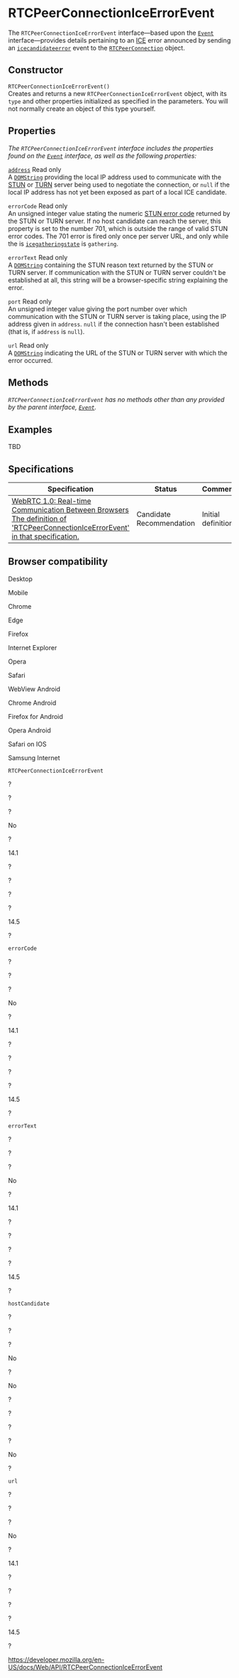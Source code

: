 RTCPeerConnectionIceErrorEvent
==============================

The `RTCPeerConnectionIceErrorEvent` interface—based upon the [`Event`](event) interface—provides details pertaining to an [ICE](https://developer.mozilla.org/en-US/docs/Glossary/ICE) error announced by sending an [`icecandidateerror`](rtcpeerconnection/icecandidateerror_event) event to the [`RTCPeerConnection`](rtcpeerconnection) object.

Constructor
-----------

<span class="page-not-created">`RTCPeerConnectionIceErrorEvent()`</span>  
Creates and returns a new `RTCPeerConnectionIceErrorEvent` object, with its `type` and other properties initialized as specified in the parameters. You will not normally create an object of this type yourself.

Properties
----------

*The `RTCPeerConnectionIceErrorEvent` interface includes the properties found on the [`Event`](event) interface, as well as the following properties:*

 [`address`](rtcpeerconnectioniceerrorevent/address) <span class="badge inline readonly">Read only </span>   
A [`DOMString`](domstring) providing the local IP address used to communicate with the [STUN](https://developer.mozilla.org/en-US/docs/Glossary/STUN) or [TURN](https://developer.mozilla.org/en-US/docs/Glossary/TURN) server being used to negotiate the connection, or `null` if the local IP address has not yet been exposed as part of a local ICE candidate.

 <span class="page-not-created">`errorCode`</span> <span class="badge inline readonly">Read only </span>   
An unsigned integer value stating the numeric [STUN error code](https://www.iana.org/assignments/stun-parameters/stun-parameters.xhtml#stun-parameters-6) returned by the STUN or TURN server. If no host candidate can reach the server, this property is set to the number 701, which is outside the range of valid STUN error codes. The 701 error is fired only once per server URL, and only while the is [`icegatheringstate`](rtcpeerconnection/icegatheringstate) is `gathering`.

 <span class="page-not-created">`errorText`</span> <span class="badge inline readonly">Read only </span>   
A [`DOMString`](domstring) containing the STUN reason text returned by the STUN or TURN server. If communication with the STUN or TURN server couldn't be established at all, this string will be a browser-specific string explaining the error.

 <span class="page-not-created">`port`</span> <span class="badge inline readonly">Read only </span>   
An unsigned integer value giving the port number over which communication with the STUN or TURN server is taking place, using the IP address given in `address`. `null` if the connection hasn't been established (that is, if `address` is `null`).

 <span class="page-not-created">`url`</span> <span class="badge inline readonly">Read only </span>   
A [`DOMString`](domstring) indicating the URL of the STUN or TURN server with which the error occurred.

Methods
-------

*`RTCPeerConnectionIceErrorEvent` has no methods other than any provided by the parent interface, [`Event`](event).*

Examples
--------

TBD

Specifications
--------------

<table><thead><tr class="header"><th>Specification</th><th>Status</th><th>Comment</th></tr></thead><tbody><tr class="odd"><td><a href="https://w3c.github.io/webrtc-pc/#rtcpeerconnectioniceerrorevent">WebRTC 1.0: Real-time Communication Between Browsers<br />
<span class="small">The definition of 'RTCPeerConnectionIceErrorEvent' in that specification.</span></a></td><td><span class="spec-cr">Candidate Recommendation</span></td><td>Initial definition.</td></tr></tbody></table>

Browser compatibility
---------------------

Desktop

Mobile

Chrome

Edge

Firefox

Internet Explorer

Opera

Safari

WebView Android

Chrome Android

Firefox for Android

Opera Android

Safari on IOS

Samsung Internet

`RTCPeerConnectionIceErrorEvent`

?

?

?

No

?

14.1

?

?

?

?

14.5

?

`errorCode`

?

?

?

No

?

14.1

?

?

?

?

14.5

?

`errorText`

?

?

?

No

?

14.1

?

?

?

?

14.5

?

`hostCandidate`

?

?

?

No

?

No

?

?

?

?

No

?

`url`

?

?

?

No

?

14.1

?

?

?

?

14.5

?

<a href="https://developer.mozilla.org/en-US/docs/Web/API/RTCPeerConnectionIceErrorEvent" class="_attribution-link">https://developer.mozilla.org/en-US/docs/Web/API/RTCPeerConnectionIceErrorEvent</a>
